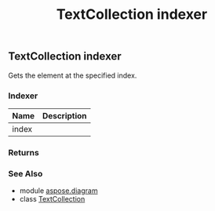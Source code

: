 ﻿---
title: TextCollection indexer
second_title: Aspose.Diagram for Python via .NET API References
description: 
type: docs
weight: 60
url: /python-net/aspose.diagram/textcollection/__getitem__/
is_root: false
---

## TextCollection indexer


Gets the element at the specified index.
### Indexer
| Name | Description |
| :- | :- |
| index |  |


### Returns 




### See Also
* module [aspose.diagram](../../)
* class [TextCollection](/diagram/python-net/aspose.diagram/textcollection)
